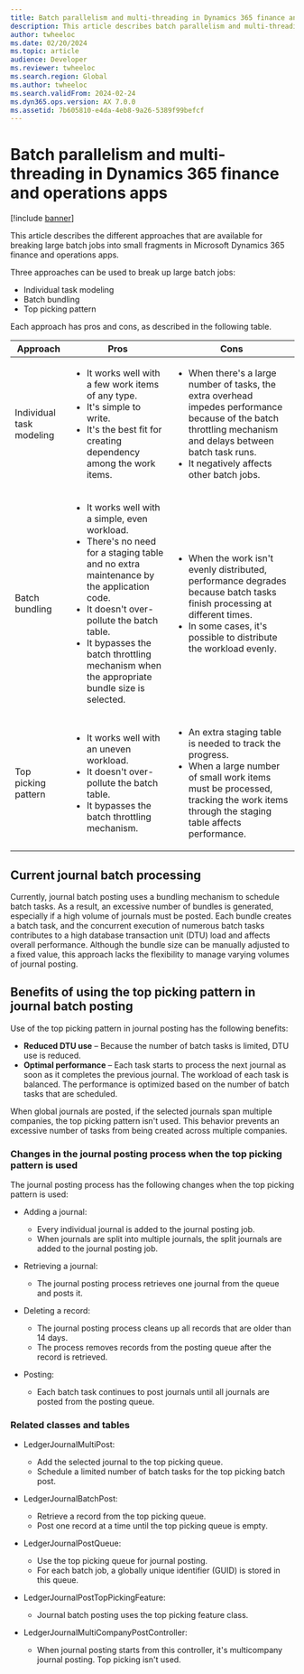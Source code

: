 ```yaml
---
title: Batch parallelism and multi-threading in Dynamics 365 finance and operations apps
description: This article describes batch parallelism and multi-threading in Microsoft Dynamics 365 finance and operations apps.
author: twheeloc
ms.date: 02/20/2024
ms.topic: article
audience: Developer
ms.reviewer: twheeloc
ms.search.region: Global
ms.author: twheeloc
ms.search.validFrom: 2024-02-24
ms.dyn365.ops.version: AX 7.0.0
ms.assetid: 7b605810-e4da-4eb8-9a26-5389f99befcf
---
```


# Batch parallelism and multi-threading in Dynamics 365 finance and operations apps

[!include [banner](../includes/banner.md)]

This article describes the different approaches that are available for breaking large batch jobs into small fragments in Microsoft Dynamics 365 finance and operations apps.

Three approaches can be used to break up large batch jobs:

- Individual task modeling
- Batch bundling
- Top picking pattern

Each approach has pros and cons, as described in the following table.

| Approach | Pros | Cons |
|---|---|---|
| Individual task modeling | <ul><li>It works well with a few work items of any type.</li><li>It's simple to write.</li><li>It's the best fit for creating dependency among the work items.</li></ul> | <ul><li>When there's a large number of tasks, the extra overhead impedes performance because of the batch throttling mechanism and delays between batch task runs.</li><li>It negatively affects other batch jobs.</li></ul> |
| Batch bundling | <ul><li>It works well with a simple, even workload.</li><li>There's no need for a staging table and no extra maintenance by the application code.</li><li>It doesn't over-pollute the batch table.</li><li>It bypasses the batch throttling mechanism when the appropriate bundle size is selected.</li></ul> | <ul><li>When the work isn't evenly distributed, performance degrades because batch tasks finish processing at different times.</li><li>In some cases, it's possible to distribute the workload evenly.</li></ul> |
| Top picking pattern | <ul><li>It works well with an uneven workload.</li><li>It doesn't over-pollute the batch table.</li><li>It bypasses the batch throttling mechanism.</li></ul> | <ul><li>An extra staging table is needed to track the progress.</li><li>When a large number of small work items must be processed, tracking the work items through the staging table affects performance.</li></ul> |

## Current journal batch processing

Currently, journal batch posting uses a bundling mechanism to schedule batch tasks. As a result, an excessive number of bundles is generated, especially if a high volume of journals must be posted. Each bundle creates a batch task, and the concurrent execution of numerous batch tasks contributes to a high database transaction unit (DTU) load and affects overall performance. Although the bundle size can be manually adjusted to a fixed value, this approach lacks the flexibility to manage varying volumes of journal posting.

## Benefits of using the top picking pattern in journal batch posting

Use of the top picking pattern in journal posting has the following benefits:

- **Reduced DTU use** – Because the number of batch tasks is limited, DTU use is reduced.
- **Optimal performance** – Each task starts to process the next journal as soon as it completes the previous journal. The workload of each task is balanced. The performance is optimized based on the number of batch tasks that are scheduled.

When global journals are posted, if the selected journals span multiple companies, the top picking pattern isn't used. This behavior prevents an excessive number of tasks from being created across multiple companies.

### Changes in the journal posting process when the top picking pattern is used

The journal posting process has the following changes when the top picking pattern is used:

- Adding a journal:

    - Every individual journal is added to the journal posting job.
    - When journals are split into multiple journals, the split journals are added to the journal posting job.

- Retrieving a journal:

    - The journal posting process retrieves one journal from the queue and posts it.

- Deleting a record:

    - The journal posting process cleans up all records that are older than 14 days.
    - The process removes records from the posting queue after the record is retrieved.

- Posting:

    - Each batch task continues to post journals until all journals are posted from the posting queue.

### Related classes and tables

- LedgerJournalMultiPost:

    - Add the selected journal to the top picking queue.
    - Schedule a limited number of batch tasks for the top picking batch post.

- LedgerJournalBatchPost:

    - Retrieve a record from the top picking queue.
    - Post one record at a time until the top picking queue is empty.

- LedgerJournalPostQueue:

    - Use the top picking queue for journal posting.
    - For each batch job, a globally unique identifier (GUID) is stored in this queue.

- LedgerJournalPostTopPickingFeature:

    - Journal batch posting uses the top picking feature class.

- LedgerJournalMultiCompanyPostController:

    - When journal posting starts from this controller, it's multicompany journal posting. Top picking isn't used.
